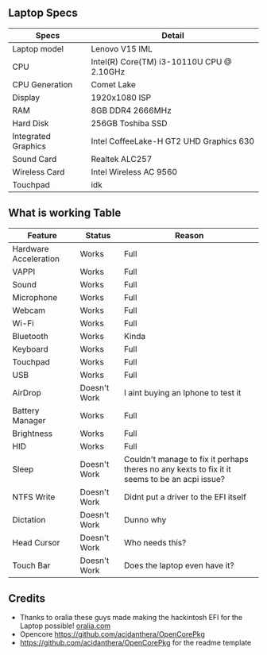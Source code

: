 ## Laptop Specs

| Specs | Detail                                                  |
| ------------------- | ------------------------------------------- |
| Laptop model      | Lenovo V15 IML     |
| CPU           | Intel(R) Core(TM) i3-10110U CPU @ 2.10GHz        |
| CPU Generation           | Comet Lake        |
| Display                  | 1920x1080 ISP     |
| RAM              | 8GB DDR4 2666MHz              |
| Hard Disk           | 256GB Toshiba SSD                |
| Integrated Graphics | Intel CoffeeLake-H GT2 UHD Graphics 630                     |
| Sound Card          | Realtek ALC257                             |
| Wireless Card       | Intel Wireless AC 9560                        |
| Touchpad            | idk                               |

## What is working Table
| Feature | Status | Reason
| ------------------- | ------|------------------------------------- |
| Hardware Acceleration|Works|Full|
| VAPPI| Works|Full|
| Sound| Works|Full|
| Microphone| Works|Full|
| Webcam| Works|Full|
| Wi-Fi| Works|Full|
| Bluetooth| Works|Kinda|
| Keyboard| Works|Full|
| Touchpad| Works|Full|
| USB| Works|Full|
| AirDrop| Doesn't Work|I aint buying an Iphone to test it|
| Battery Manager| Works|Full|
| Brightness| Works|Full|
| HID| Works|Full|
| Sleep| Doesn't Work|Couldn't manage to fix it perhaps theres no any kexts to fix it it seems to be an acpi issue?|
| NTFS Write| Doesn't Work|Didnt put a driver to the EFI itself|
| Dictation| Doesn't Work|Dunno why|
| Head Cursor| Doesn't Work|Who needs this?|
| Touch Bar| Doesn't Work|Does the laptop even have it?|

## Credits
- Thanks to oralia these guys made making the hackintosh EFI for the Laptop possible! [oralia.com](https://olarila.com/)
- Opencore https://github.com/acidanthera/OpenCorePkg
- https://github.com/acidanthera/OpenCorePkg for the readme template
